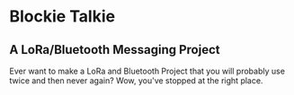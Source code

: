 # Blockie Talkie
## A LoRa/Bluetooth Messaging Project

Ever want to make a LoRa and Bluetooth Project that you will probably use twice and then never again? Wow, you've stopped at the right place.
